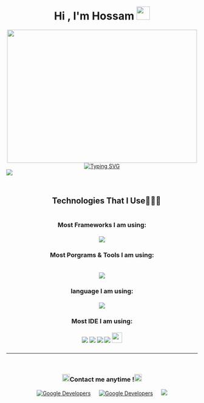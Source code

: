   <h1 align="center">Hi , I'm Hossam <img src="https://media.giphy.com/media/hvRJCLFzcasrR4ia7z/giphy.gif" width="35"> </h1>

<div align="center">
   <img src="https://media1.giphy.com/media/v1.Y2lkPTc5MGI3NjExZG1uejQ1bG9qeG1jdnBzaTY5eW16Z3NtNjZia3Z5dnVmMnBxNHA0cCZlcD12MV9pbnRlcm5hbF9naWZfYnlfaWQmY3Q9cw/jbIN4Iim0KtUoRC86b/giphy.gif" height="350" width="500">
<!--    <img src="https://media2.giphy.com/media/v1.Y2lkPTc5MGI3NjExYjh1a25vaGV4bWI1ZjA1ZXA1YnpkZDlxaDc1eWhidHR3eWc5ZmptdyZlcD12MV9pbnRlcm5hbF9naWZfYnlfaWQmY3Q9cw/zhYSVCirREeIZtONCI/giphy.gif" height="200"> -->
<!--   <img src="https://media1.giphy.com/media/v1.Y2lkPTc5MGI3NjExeDAwNW8xeHZ6Z2tlOHV2eHJwOHlyMGQzMmEzdmNlcnF6dHRqdDRkOSZlcD12MV9pbnRlcm5hbF9naWZfYnlfaWQmY3Q9cw/dtawoyXRM2CxvdzdkP/giphy.webp" height="200"> -->
	
</div>


<div align="center">
<a href="https://git.io/typing-svg"><img src="https://readme-typing-svg.demolab.com?font=Fira+Code&center=true&duration=1&pause=100&width=450&lines=W__ _________;_e_ _________;__b _________;___ D________;___ _e_______;___ __v______;___ ___e_____;___ ____l____;___ _____o___;___ ______p__;___ _______e_;___ ________r;W__ ________r;_e_ ________r;__b ________r;___ D_______r;___ _e______r;___ __v_____r;___ ___e____r;___ ____l___r;___ _____o__r;___ ______p_r;___ _______er;W__ _______er;_e_ _______er;__b _______er;___ D______er;___ _e_____er;___ __v____er;___ ___e___er;___ ____l__er;___ _____o_er;___ ______per;W__ ______per;_e_ ______per;__b ______per;___ D_____per;___ _e____per;___ __v___per;___ ___e__per;___ ____l_per;___ _____oper;W__ _____oper;_e_ _____oper;__b _____oper;___ D____oper;___ _e___oper;___ __v__oper;___ ___e_oper;W__ ____loper;_e_ ____loper;__b ____loper;___ D___loper;___ _e__loper;___ __v_loper;___ ___eloper;W__ ___eloper;_e_ ___eloper;__b ___eloper;___ D__eloper;___ _e_eloper;___ __veloper;W__ __veloper;_e_ __veloper;__b __veloper;___ D_veloper;___ _eveloper;___ _eveloper;W__ _eveloper;_e_ _eveloper;__b _eveloper;___ Developer;W__ Developer;_e_ Developer;__b Developer;__b Developer;W_b Developer;_eb Developer;_eb Developer;Web Developer;Web+Developer;Web+Developer;Web+Developer;Web+Developer;Web+Developer;Web+Developer;Web+Developer;Web+Developer;Web+Developer;Web+Developer;Web+Developer;Web+Developer;Web+Developer;Web+Developer;Web+Developer;Web+Developer" alt="Typing SVG" /></a>
</div>

<div style="height:10px;">
<img src="https://user-images.githubusercontent.com/73097560/115834477-dbab4500-a447-11eb-908a-139a6edaec5c.gif"><br><br>
</div>

<br>

  <div id="user-content-toc">
  <ul align="center">
    <summary><h2 style="display: inline-block">Technologies That I Use👨🏻‍💻</h2></summary>
  </ul>
</div>




<div align="center">
  <h3>
    Most Frameworks I am using:<br><br>
  <a>
    <img src="https://skillicons.dev/icons?i=nodejs,expressjs,laravel,vite,tailwind,react,mysql,mongodb,bootstrap&perline=14" />
  </a>
  </h3>
</div>

<div align="center">
		
  <h3 >
    Most Porgrams & Tools I am using: <br><br>
  </h3>
    <img src="https://skillicons.dev/icons?i=figma,npm,github,stackoverflow,github,postman,discord,linux,windows&perline=14" />
</div>

<div align="center">
  <h3>
    language I am using:<br><br>
  <a>
    <img src="https://skillicons.dev/icons?i=php,js,ts,cpp,html,css,sass,lua,python&perline=14" />
  </a>
  </h3>
</div>


<div align="center">
  <h3>
    Most IDE I am using:<br><br>
<div >
 <img src="https://img.shields.io/badge/Android_Studio-3DDC84?style=for-the-badge&logo=android-studio&logoColor=white"/>
<img src="https://img.shields.io/badge/Visual_Studio_Code-0078D4?style=for-the-badge&logo=visual%20studio%20code&logoColor=white"/>
<img src="https://img.shields.io/badge/Visual_Studio-C994EE?style=for-the-badge&logo=visual%20studio%20code&logoColor=white"/>
<img src="https://img.shields.io/badge/PyCharm-000000.svg?&style=for-the-badge&logo=PyCharm&logoColor=white"/>
 <img src="https://img.shields.io/badge/Notepad++-90E59A.svg?&logo=notepad%2b%2b&logoColor=black&perline=50" height="27px"/>
</div>


###
  </h3>
</div>

</details>
	

-----

<br>




<p align="center">
  
     
  <h3 align="center">
    <img src="https://media3.giphy.com/media/v1.Y2lkPTc5MGI3NjExOTA3ZXZqeWdoeDFjZ3BwY2psdjZjNGk2eTF4M2w1c2I4OHp5Zml3ZCZlcD12MV9pbnRlcm5hbF9naWZfYnlfaWQmY3Q9cw/gwuuaOAadXMp2JdHET/giphy.gif" width ="20">Contact me anytime !<img src="https://media4.giphy.com/media/v1.Y2lkPTc5MGI3NjExbDRjMjAzYmYyOGhxYzJobHNncGFjeHVmc3ZyajI2cGx1ZnhmN3R5aiZlcD12MV9pbnRlcm5hbF9naWZfYnlfaWQmY3Q9cw/m1jI0nobstPFfYFZLA/giphy.gif" width ="20">
  </h3>
</p>

<p align="center">
<a href="https://github.com/0-Hossam-0/"><img alt="Google Developers" src="https://img.shields.io/badge/GitHub-000000?style=for-the-badge&logo=GitHub&logoColor=white"/></a>
&emsp;
<a href="https://www.linkedin.com/in/hossm-ahmed/"><img alt="Google Developers" src="https://img.shields.io/badge/linkedin-blue?style=for-the-badge&logo=linkedin&logoColor=white"/></a> 
&emsp;
<a target="_blank" href="mailto:hoss.ahmed.dev.dev@gmail.com"
><img src="https://img.shields.io/badge/-Gmail-D14836?style=for-the-badge&logo=Gmail&logoColor=white"></img></a>
  
</p>
